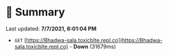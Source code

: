 # 📖 Summary
Last updated: **7/7/2021, 6:01:04 PM**

- `GET` [https://Bhadwa-sala.toxicblte.repl.co](https://Bhadwa-sala.toxicblte.repl.co) - **Down** (31679ms)
